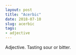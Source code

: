 ```yaml
---
layout: post
title: "Acerbic"
date: 2018-07-10
slug: acerbic
tags:
- adjective
---
```


Adjective. Tasting sour or bitter.
